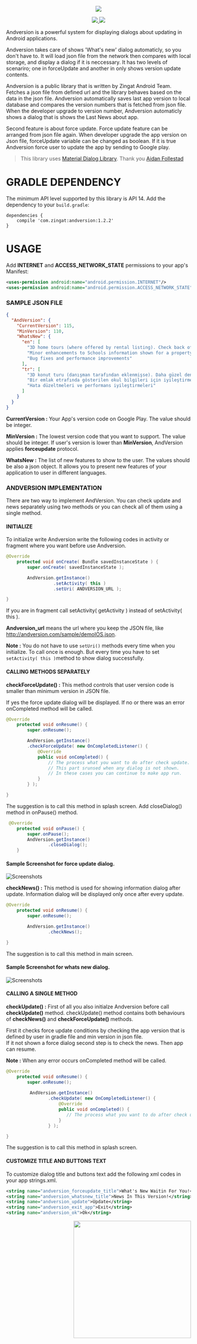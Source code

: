 ﻿<p align="center">
  <img align="middle" src="https://raw.githubusercontent.com/zingat/andversion/dev/art/andversionLogo.png">
</p>


<p align="center">
  
  <a href="https://bintray.com/zingatmobil/AndVersion/andversion/1.0.0">
    <img src="https://api.bintray.com/packages/zingatmobil/AndVersion/andversion/images/download.svg">
  </a>
  <a target="_blank" href="https://android-arsenal.com/api?level=14">
    <img src="https://img.shields.io/badge/API-14%2B-orange.svg">
  </a>
</p>

Andversion is a powerful system for displaying dialogs about updating in Android applications.

Andversion takes care of shows 'What's new' dialog automaticly, so you don't have to. It will load json file from the network then compares with local storage, and display a dialog if it is neccessary. It has two levels of scenariro; one in forceUpdate and another in only shows version update contents.

Andversion is a public library that is written by Zingat Android Team. Fetches a json file from defined url and the library behaves based on the data in the json file. Andversion automatically saves last app version to local database and compares the version numbers that is fetched from json file. When the developer upgrade to version number, Andversion automaticly shows a dialog that is shows the Last News about app.

Second feature is about force update. Force update feature can be arranged from json file again. When developer upgrade the app version on Json file, forceUpdate variable can be changed as boolean. If it is true Andversion force user to update the app by sending to Google play.

> This library uses [Material Dialog Library](https://github.com/afollestad/material-dialogs).
Thank you [Aidan Follestad](https://github.com/afollestad)

# GRADLE DEPENDENCY
The minimum API level supported by this library is API 14.
Add the dependency to your `build.gradle`:

```Gradle
dependencies {
    compile 'com.zingat:andversion:1.2.2'
}
```

# USAGE
Add **INTERNET** and **ACCESS_NETWORK_STATE** permissions to your app's Manifest:
```xml
<uses-permission android:name="android.permission.INTERNET"/>
<uses-permission android:name="android.permission.ACCESS_NETWORK_STATE"/>
```

### SAMPLE JSON FILE
```json
{
  "AndVersion": {
    "CurrentVersion": 115,
    "MinVersion": 110,
    "WhatsNew": {
      "en": [
        "3D home tours (where offered by rental listing). Check back often for more 3D home tours as they are added for a more immersive experience!",
        "Minor enhancements to Schools information shown for a property",
        "Bug fixes and performance improvements"
      ],
      "tr": [
        "3D konut turu (danışman tarafından eklenmişse). Daha güzel deneyimleri için 3D ev turları için sık sık uygulamamızı kullanabilirsiniz.",
        "Bir emlak etrafında gösterilen okul bilgileri için iyileştirmeler",
        "Hata düzeltmeleri ve performans iyileştirmeleri"
      ]
    }
  }
}

```
**CurrentVersion :** Your App's version code on Google Play. The value should be integer.

**MinVersion :** The lowest version code that you want to support. The value should be integer. If user's version is lower than **MinVersion**, AndVersion applies **forceupdate** protocol.

**WhatsNew :** The list of new features to show to the user. The values should be also a json object. It allows you to present new features of your application to user in different languages.

### ANDVERSION IMPLEMENTATION

There are two way to implement AndVersion. You can check update and news separately using two methods or you can check all of them using a single method.

#### INITIALIZE

To initialize write Andversion write the following codes in activity or fragment where you want before use Andversion.
```java
@Override
    protected void onCreate( Bundle savedInstanceState ) {
        super.onCreate( savedInstanceState );

        AndVersion.getInstance()
                  .setActivity( this )
                  .setUri( ANDVERSION_URL );

}
```
If you are in fragment call setActivity( getActivity ) instead of setActivity( this ).

**Andversion_url** means the url where you keep the JSON file, like http://andversion.com/sample/demoIOS.json.

**Note :** You do not have to use `setUri()` methods every time when you initialize. To call once is enough. But every time you have to set `setActivity( this )`method to show dialog successfully.

#### CALLING METHODS SEPARATELY

**checkForceUpdate() :** This method controls that user version code is smaller than minimum version in JSON file.

If yes the force update dialog will be displayed. If no or there was an error onCompleted method will be called.

```java
@Override
    protected void onResume() {
        super.onResume();

        AndVersion.getInstance()
        .checkForceUpdate( new OnCompletedListener() {
            @Override
            public void onCompleted() {
                // The process what you want to do after check update.
                // This part srunsed when any dialog is not shown.
                // In these cases you can continue to make app run.
            }
        } );

}
```
The suggestion is to call this method in splash screen.
Add closeDialog() method in onPause() method.

```java
 @Override
    protected void onPause() {
        super.onPause();
        AndVersion.getInstance()
                .closeDialog();
    }
```
#### Sample Screenshot for force update dialog.
![Screenshots](https://raw.githubusercontent.com/zingat/andversion/dev/art/forceUpdateShowcase.png)

**checkNews() :** This method is used for showing information dialog after update. Information dialog will be displayed only once after every update.

```java
@Override
    protected void onResume() {
        super.onResume();

        AndVersion.getInstance()
                .checkNews();

}
```
The suggestion is to call this method in main screen.

#### Sample Screenshot for whats new dialog.
![Screenshots](https://raw.githubusercontent.com/zingat/andversion/dev/art/whatsNewShowcase.png)

#### CALLING A SINGLE METHOD

**checkUpdate() :** First of all you also initialze Andversion before call **checkUpdate()** method.
checkUpdate() method contains both behaviours of **checkNews()** and **checkForceUpdate()** methods.

First it checks force update conditions by checking the app version that is defined by user in gradle file and min version in json file.  
If it not shown a force dialog second step is to check the news. Then app can resume.

**Note :** When any error occurs onCompleted method will be called. 

```java
@Override
    protected void onResume() {
        super.onResume();
        
         AndVersion.getInstance()
                .checkUpdate( new OnCompletedListener() {
                    @Override
                    public void onCompleted() {
                       // The process what you want to do after check update.
                    }
                } );

}
```
The suggestion is to call this method in splash screen. 

#### CUSTOMIZE TITLE AND BUTTONS TEXT

To customize dialog title and buttons text add the following xml codes in your app strings.xml.

```xml
<string name="andversion_forceupdate_title">What's New Waitin For You!</string>
<string name="andversion_whatsnew_title">News In This Version!</string>
<string name="andversion_update">Update</string>
<string name="andversion_exit_app">Exit</string>
<string name="andversion_ok">Ok</string>
```

<img align="right" src="https://raw.githubusercontent.com/zingat/andversion/dev/art/zingatLogo.png" width="320">
